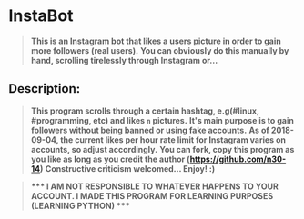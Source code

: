 # InstaBot
> __This is an Instagram bot that likes a users picture in order to gain more followers (real users).__
> __You can obviously do this manually by hand, scrolling tirelessly through Instagram or...__

## Description:
> __This program scrolls through a certain hashtag, e.g(#linux, #programming, etc) and likes `n` pictures.__
> __It's main purpose is to gain followers without being banned or using fake accounts.__
> __As of 2018-09-04, the current likes per hour rate limit for Instagram varies on accounts, so adjust accordingly.__
> __You can fork, copy this program as you like as long as you credit the author (https://github.com/n30-14)__
> __Constructive criticism welcomed... Enjoy! :)__

> __*** I AM NOT RESPONSIBLE TO WHATEVER HAPPENS TO YOUR ACCOUNT. I MADE THIS PROGRAM FOR LEARNING PURPOSES (LEARNING PYTHON) ***__
